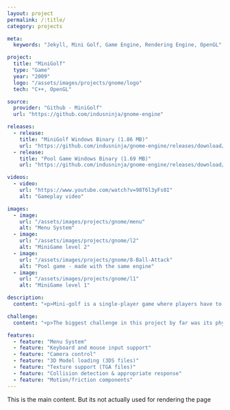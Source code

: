 ```yaml
---
layout: project
permalink: /:title/
category: projects

meta:
  keywords: "Jekyll, Mini Golf, Game Engine, Rendering Engine, OpenGL"

project:
  title: "MiniGolf"
  type: "Game"
  year: "2009"
  logo: "/assets/images/projects/gnome/logo"
  tech: "C++, OpenGL"

source:
  provider: "Github - MiniGolf"
  url: "https://github.com/indusninja/gnome-engine"

releases:
  - release:
    title: "MiniGolf Windows Binary (1.86 MB)"
    url: "https://github.com/indusninja/gnome-engine/releases/download/v1.0/MiniGolf-win32.zip"
  - release:
    title: "Pool Game Windows Binary (1.69 MB)"
    url: "https://github.com/indusninja/gnome-engine/releases/download/v1.0/Pool-win32.zip"

videos:
  - video:
    url: "https://www.youtube.com/watch?v=98T6l3yFs0I"
    alt: "Gameplay video"

images:
  - image:
    url: "/assets/images/projects/gnome/menu"
    alt: "Menu System"
  - image:
    url: "/assets/images/projects/gnome/l2"
    alt: "MiniGame level 2"
  - image:
    url: "/assets/images/projects/gnome/8-Ball-Attack"
    alt: "Pool game - made with the same engine"
  - image:
    url: "/assets/images/projects/gnome/l1"
    alt: "MiniGame level 1"

description:
  content: "<p>Mini-golf is a single-player game where players have to clear a sequence of holes on the course. Player’s aim is to clear each hole in the minimum number of shots they can. This project's objective was to familiarize myself with OpenGL.</p>"

challenge:
  content: "<p>The biggest challenge in this project by far was its physics components. While I was able to get a respectable response system in place, the effort it took to fine-tune the physical responses took too much time and eventually affected the work put into the rendering components.</p><p>Some of the functionalities that were planned for the future are things like animation and shader support along with support for a third party physics engine. However this project is now defunct and I will plan to revisit the topic in a new project in the future - hopefully with a better architecture.</p>"

features:
  - feature: "Menu System"
  - feature: "Keyboard and mouse input support"
  - feature: "Camera control"
  - feature: "3D Model loading (3DS files)"
  - feature: "Texture support (TGA files)"
  - feature: "Collision detection & appropriate response"
  - feature: "Motion/friction components"
---
```

<p>This is the main content. But its not actually used for rendering the page</p>